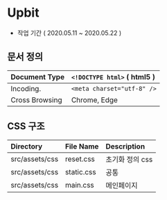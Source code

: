 # Upbit
- 작업 기간 ( 2020.05.11 ~ 2020.05.22 )

## 문서 정의
| Document Type | `<!DOCTYPE html>` ( html5 ) |
| :-------------| :---------------------------|
| Incoding.     | `<meta charset="utf-8" />`  |
| Cross Browsing| Chrome, Edge                |

## CSS 구조
| Directory     | File Name    | Description  |
| :-------------| :------------| :------------|
| src/assets/css| reset.css    | 초기화 정의 css |
| src/assets/css| static.css   | 공통          |
| src/assets/css| main.css     | 메인페이지      |
